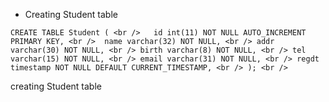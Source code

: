 * Creating Student table

`CREATE TABLE Student ( <br />  
  id int(11) NOT NULL AUTO_INCREMENT PRIMARY KEY, <br /> 
  name varchar(32) NOT NULL, <br />
  addr varchar(30) NOT NULL, <br />
  birth varchar(8) NOT NULL, <br />
  tel varchar(15) NOT NULL, <br />
  email varchar(31) NOT NULL, <br />
  regdt timestamp NOT NULL DEFAULT CURRENT_TIMESTAMP, <br />
); <br /> `

 creating Student table

